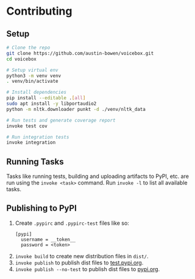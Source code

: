 # Contributing

## Setup

```bash
# Clone the repo
git clone https://github.com/austin-bowen/voicebox.git
cd voicebox

# Setup virtual env
python3 -m venv venv
. venv/bin/activate

# Install dependencies
pip install --editable .[all]
sudo apt install -y libportaudio2
python -m nltk.downloader punkt -d ./venv/nltk_data

# Run tests and generate coverage report
invoke test cov

# Run integration tests
invoke integration
```

## Running Tasks

Tasks like running tests, building and uploading artifacts to PyPI, etc.
are run using the `invoke <task>` command. Run `invoke -l` to list all
available tasks.

## Publishing to PyPI

1. Create `.pypirc` and `.pypirc-test` files like so:
   ```
   [pypi]
     username = __token__
     password = <token>
   ```
2. `invoke build` to create new distribution files in `dist/`.
3. `invoke publish` to publish dist files to [test.pypi.org](https://test.pypi.org).
4. `invoke publish --no-test` to publish dist files to [pypi.org](https://pypi.org).
